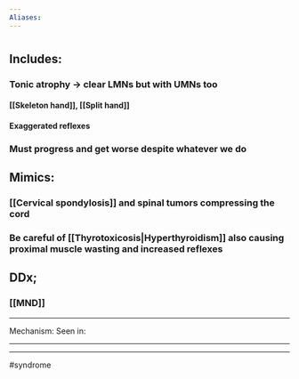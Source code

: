 ```yaml
---
Aliases:
---
```

# 
## Includes:
### Tonic atrophy -> clear LMNs but with UMNs too
#### [[Skeleton hand]], [[Split hand]]
#### Exaggerated reflexes 
### Must progress and get worse despite whatever we do 
## Mimics:
### [[Cervical spondylosis]] and spinal tumors compressing the cord 
### Be careful of [[Thyrotoxicosis|Hyperthyroidism]] also causing proximal muscle wasting and increased reflexes 
## DDx;
### [[MND]]

---
Mechanism:
Seen in: 

---


---
#syndrome 